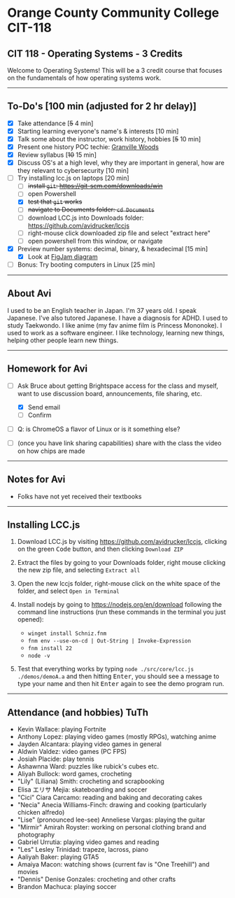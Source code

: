 # Orange County Community College CIT-118

## CIT 118 - Operating Systems - 3 Credits

Welcome to Operating Systems! This will be a 3 credit course that focuses on the fundamentals of how operating systems work.

---

## To-Do's [100 min (adjusted for 2 hr delay)]

- [x] Take attendance [~~5~~ 4 min] 
- [x] Starting learning everyone's name's & interests [10 min]
- [x] Talk some about the instructor, work history, hobbies [~~5~~ 10 min]
- [x] Present one history POC techie: [Granville Woods](https://en.wikipedia.org/wiki/Granville_Woods)
- [x] Review syllabus [~~10~~ 15 min]
- [x] Discuss OS's at a high level, why they are important in general, how are they relevant to cybersecurity [10 min]
- [ ] Try installing lcc.js on laptops [20 min]
  - [ ] ~~install `git`: https://git-scm.com/downloads/win~~
  - [ ] open Powershell
  - [x] ~~test that `git` works~~
  - [ ] ~~navigate to Documents folder: `cd Documents`~~
  - [ ] download LCC.js into Downloads folder: https://github.com/avidrucker/lccjs
  - [ ] right-mouse click downloaded zip file and select "extract here"
  - [ ] open powershell from this window, or navigate
- [x] Preview number systems: decimal, binary, & hexadecimal [15 min]
  - [x] Look at [FigJam diagram](https://www.figma.com/board/AvrjZWL4y0wPxpgiHOnpRX/Operating-Systems-S2025?node-id=0-1&p=f&t=21Jzk8TTrhjTW3p0-0)
- [ ] Bonus: Try booting computers in Linux [25 min]

---

## About Avi

I used to be an English teacher in Japan. I'm 37 years old. I speak Japanese. I've also tutored Japanese. I have a diagnosis for ADHD. I used to study Taekwondo. I like anime (my fav anime film is Princess Mononoke). I used to work as a software engineer. I like technology, learning new things, helping other people learn new things.

---

## Homework for Avi

- [ ] Ask Bruce about getting Brightspace access for the class and myself, want to use discussion board, announcements, file sharing, etc.
  - [x] Send email
  - [ ] Confirm

- [ ] Q: is ChromeOS a flavor of Linux or is it something else?

- [ ] (once you have link sharing capabilities) share with the class the video on how chips are made

---

## Notes for Avi

- Folks have not yet received their textbooks

---

## Installing LCC.js

1. Download LCC.js by visiting https://github.com/avidrucker/lccjs, clicking on the green <kbd>Code</kbd> button, and then clicking `Download ZIP`

2. Extract the files by going to your Downloads folder, right mouse clicking the new zip file, and selecting `Extract all`

3. Open the new lccjs folder, right-mouse click on the white space of the folder, and select `Open in Terminal`
3. Install nodejs by going to https://nodejs.org/en/download following the command line instructions (run these commands in the terminal you just opened):
    - `winget install Schniz.fnm`
    - `fnm env --use-on-cd | Out-String | Invoke-Expression`
    - `fnm install 22`
    - `node -v`

8. Test that everything works by typing `node ./src/core/lcc.js ./demos/demoA.a` and then hitting <kbd>Enter</kbd>, you should see a message to type your name and then hit <kbd>Enter</kbd> again to see the demo program run.

---

## Attendance (and hobbies) TuTh

- Kevin Wallace: playing Fortnite
- Anthony Lopez: playing video games (mostly RPGs), watching anime
- Jayden Alcantara: playing video games in general
- Aldwin Valdez: video games (PC FPS)
- Josiah Placide: play tennis
- Ashawnna Ward: puzzles like rubick's cubes etc.
- Aliyah Bullock: word games, crocheting
- "Lily" (Liliana) Smith: crocheting and scrapbooking
- Elisa エリサ Mejia: skateboarding and soccer
- "Cici" Ciara Carcamo: reading and baking and decorating cakes
- "Necia" Anecia Williams-Finch: drawing and cooking (particularly chicken alfredo)
- "Lise" (pronounced lee-see) Anneliese Vargas: playing the guitar
- "Mirmir" Amirah Royster: working on personal clothing brand and photography
- Gabriel Urrutia: playing video games and reading
- "Les" Lesley Trinidad: trapeze, lacross, piano
- Aaliyah Baker: playing GTA5
- Amaiya Macon: watching shows (current fav is "One Treehill") and movies
- "Dennis" Denise Gonzales: crocheting and other crafts
- Brandon Machuca: playing soccer